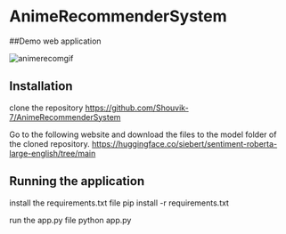 # AnimeRecommenderSystem

##Demo web application

![animerecomgif](https://user-images.githubusercontent.com/64649488/208632135-e5d5293b-d104-4b7b-a0e7-098f90ab311c.gif)

## Installation 
clone the repository
https://github.com/Shouvik-7/AnimeRecommenderSystem

Go to the following website and download the files to the model folder of the cloned repository.
https://huggingface.co/siebert/sentiment-roberta-large-english/tree/main

## Running the application
install the requirements.txt file
pip install -r requirements.txt

run the app.py file
python app.py
